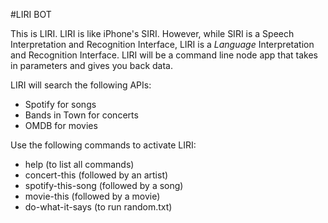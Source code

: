 #LIRI BOT

This is LIRI. LIRI is like iPhone's SIRI. However, while SIRI is a Speech Interpretation and Recognition Interface, LIRI is a _Language_ Interpretation and Recognition Interface. LIRI will be a command line node app that takes in parameters and gives you back data.

LIRI will search the following APIs:
* Spotify for songs
* Bands in Town for concerts
* OMDB for movies

Use the following commands to activate LIRI:
* help (to list all commands)
* concert-this (followed by an artist)
* spotify-this-song (followed by a song)
* movie-this (followed by a movie)
* do-what-it-says (to run random.txt)